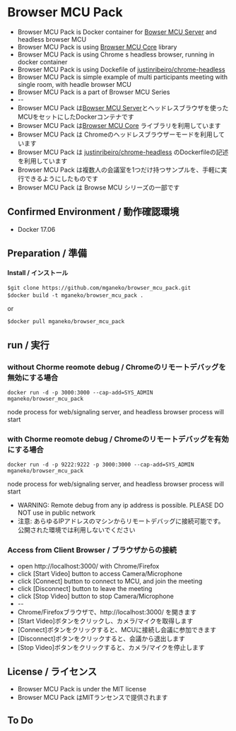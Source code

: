 # Browser MCU Pack

* Browser MCU Pack is Docker container for [Bowser MCU Server](https://github.com/mganeko/browser_mcu_server) and headless browser MCU
* Browser MCU Pack is using [Browser MCU Core](https://github.com/mganeko/browser_mcu_core) library 
* Browser MCU Pack is using Chrome s headless browser, running in docker container
* Browser MCU Pack is using Dockefile of [justinribeiro/chrome-headless](https://hub.docker.com/r/justinribeiro/chrome-headless/)
* Browser MCU Pack is simple example of multi participants meeting with single room, with headle browser MCU
* Browser MCU Pack is a part of Browser MCU Series
* --
* Browser MCU Pack は[Bowser MCU Server](https://github.com/mganeko/browser_mcu_server)とヘッドレスブラウザを使ったMCUをセットにしたDockerコンテナです
* Browser MCU Pack は[Browser MCU Core](https://github.com/mganeko/browser_mcu_core) ライブラリを利用しています
* Browser MCU Pack は Chromeのヘッドレスブラウザーモードを利用しています
* Browser MCU Pack は [justinribeiro/chrome-headless](https://hub.docker.com/r/justinribeiro/chrome-headless/) のDockerfileの記述を利用しています
* Browser MCU Pack は複数人の会議室を1つだけ持つサンプルを、手軽に実行できるようにしたものです
* Browser MCU Pack は Browse MCU シリーズの一部です

## Confirmed Environment / 動作確認環境

* Docker 17.06


## Preparation / 準備

#### Install / インストール

```
$git clone https://github.com/mganeko/browser_mcu_pack.git
$docker build -t mganeko/browser_mcu_pack .　
```

or 

```
$docker pull mganeko/browser_mcu_pack
```


## run / 実行

### without Chorme reomote debug  / Chromeのリモートデバッグを無効にする場合

```
docker run -d -p 3000:3000 --cap-add=SYS_ADMIN mganeko/browser_mcu_pack
```

node process for web/signaling server, and headless browser process will start


### with Chorme reomote debug  / Chromeのリモートデバッグを有効にする場合

```
docker run -d -p 9222:9222 -p 3000:3000 --cap-add=SYS_ADMIN mganeko/browser_mcu_pack
```

node process for web/signaling server, and headless browser process will start


* WARNING: Remote debug from any ip address is possible. PLEASE DO NOT use in public network
* 注意: あらゆるIPアドレスのマシンからリモートデバッグに接続可能です。公開された環境では利用しないでください


### Access from Client Browser / ブラウザからの接続

* open http://localhost:3000/ with Chrome/Firefox
* click [Start Video] button to access Camera/Microphone
* click [Connect] button to connect to MCU, and join the meeting
* click [Disconnect] button to leave the meeting
* click [Stop Video] button to stop Camera/Microphone
* --
* Chrome/Firefoxブラウザで、http://localhost:3000/ を開きます
* [Start Video]ボタンをクリックし、カメラ/マイクを取得します
* [Connect]ボタンをクリックすると、MCUに接続し会議に参加できます
* [Disconnect]ボタンをクリックすると、会議から退出します
* [Stop Video]ボタンをクリックすると、カメラ/マイクを停止します


## License / ライセンス

* Browser MCU Pack is under the MIT license
* Browser MCU Pack はMITランセンスで提供されます

## To Do
